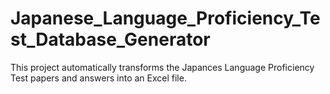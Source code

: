 # Japanese_Language_Proficiency_Test_Database_Generator
This project automatically transforms the Japances Language Proficiency Test papers and answers into an Excel file.
